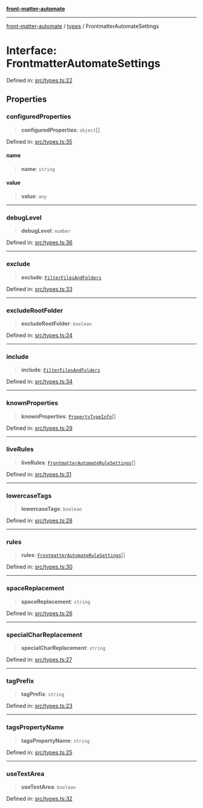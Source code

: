 [**front-matter-automate**](../../README.md)

***

[front-matter-automate](../../modules.md) / [types](../README.md) / FrontmatterAutomateSettings

# Interface: FrontmatterAutomateSettings

Defined in: [src/types.ts:22](https://github.com/Christian-Me/folder-to-tags-plugin/blob/c4f3804089f2bfe27979efdfa349dd5a9da04cc5/src/types.ts#L22)

## Properties

### configuredProperties

> **configuredProperties**: `object`[]

Defined in: [src/types.ts:35](https://github.com/Christian-Me/folder-to-tags-plugin/blob/c4f3804089f2bfe27979efdfa349dd5a9da04cc5/src/types.ts#L35)

#### name

> **name**: `string`

#### value

> **value**: `any`

***

### debugLevel

> **debugLevel**: `number`

Defined in: [src/types.ts:36](https://github.com/Christian-Me/folder-to-tags-plugin/blob/c4f3804089f2bfe27979efdfa349dd5a9da04cc5/src/types.ts#L36)

***

### exclude

> **exclude**: [`FilterFilesAndFolders`](FilterFilesAndFolders.md)

Defined in: [src/types.ts:33](https://github.com/Christian-Me/folder-to-tags-plugin/blob/c4f3804089f2bfe27979efdfa349dd5a9da04cc5/src/types.ts#L33)

***

### excludeRootFolder

> **excludeRootFolder**: `boolean`

Defined in: [src/types.ts:24](https://github.com/Christian-Me/folder-to-tags-plugin/blob/c4f3804089f2bfe27979efdfa349dd5a9da04cc5/src/types.ts#L24)

***

### include

> **include**: [`FilterFilesAndFolders`](FilterFilesAndFolders.md)

Defined in: [src/types.ts:34](https://github.com/Christian-Me/folder-to-tags-plugin/blob/c4f3804089f2bfe27979efdfa349dd5a9da04cc5/src/types.ts#L34)

***

### knownProperties

> **knownProperties**: [`PropertyTypeInfo`](../type-aliases/PropertyTypeInfo.md)[]

Defined in: [src/types.ts:29](https://github.com/Christian-Me/folder-to-tags-plugin/blob/c4f3804089f2bfe27979efdfa349dd5a9da04cc5/src/types.ts#L29)

***

### liveRules

> **liveRules**: [`FrontmatterAutomateRuleSettings`](FrontmatterAutomateRuleSettings.md)[]

Defined in: [src/types.ts:31](https://github.com/Christian-Me/folder-to-tags-plugin/blob/c4f3804089f2bfe27979efdfa349dd5a9da04cc5/src/types.ts#L31)

***

### lowercaseTags

> **lowercaseTags**: `boolean`

Defined in: [src/types.ts:28](https://github.com/Christian-Me/folder-to-tags-plugin/blob/c4f3804089f2bfe27979efdfa349dd5a9da04cc5/src/types.ts#L28)

***

### rules

> **rules**: [`FrontmatterAutomateRuleSettings`](FrontmatterAutomateRuleSettings.md)[]

Defined in: [src/types.ts:30](https://github.com/Christian-Me/folder-to-tags-plugin/blob/c4f3804089f2bfe27979efdfa349dd5a9da04cc5/src/types.ts#L30)

***

### spaceReplacement

> **spaceReplacement**: `string`

Defined in: [src/types.ts:26](https://github.com/Christian-Me/folder-to-tags-plugin/blob/c4f3804089f2bfe27979efdfa349dd5a9da04cc5/src/types.ts#L26)

***

### specialCharReplacement

> **specialCharReplacement**: `string`

Defined in: [src/types.ts:27](https://github.com/Christian-Me/folder-to-tags-plugin/blob/c4f3804089f2bfe27979efdfa349dd5a9da04cc5/src/types.ts#L27)

***

### tagPrefix

> **tagPrefix**: `string`

Defined in: [src/types.ts:23](https://github.com/Christian-Me/folder-to-tags-plugin/blob/c4f3804089f2bfe27979efdfa349dd5a9da04cc5/src/types.ts#L23)

***

### tagsPropertyName

> **tagsPropertyName**: `string`

Defined in: [src/types.ts:25](https://github.com/Christian-Me/folder-to-tags-plugin/blob/c4f3804089f2bfe27979efdfa349dd5a9da04cc5/src/types.ts#L25)

***

### useTextArea

> **useTextArea**: `boolean`

Defined in: [src/types.ts:32](https://github.com/Christian-Me/folder-to-tags-plugin/blob/c4f3804089f2bfe27979efdfa349dd5a9da04cc5/src/types.ts#L32)
